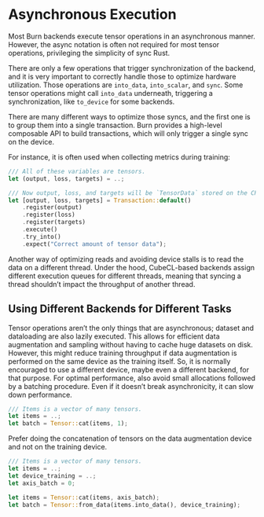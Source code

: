 # Asynchronous Execution

Most Burn backends execute tensor operations in an asynchronous manner. However, the async notation
is often not required for most tensor operations, privileging the simplicity of sync Rust.

There are only a few operations that trigger synchronization of the backend, and it is very
important to correctly handle those to optimize hardware utilization. Those operations are
`into_data`, `into_scalar`, and `sync`. Some tensor operations might call `into_data` underneath,
triggering a synchronization, like `to_device` for some backends.

There are many different ways to optimize those syncs, and the first one is to group them into a
single transaction. Burn provides a high-level composable API to build transactions, which will only
trigger a single sync on the device.

For instance, it is often used when collecting metrics during training:

```rust
/// All of these variables are tensors.
let (output, loss, targets) = ..;

/// Now output, loss, and targets will be `TensorData` stored on the CPU.
let [output, loss, targets] = Transaction::default()
    .register(output)
    .register(loss)
    .register(targets)
    .execute()
    .try_into()
    .expect("Correct amount of tensor data");
```

Another way of optimizing reads and avoiding device stalls is to read the data on a different
thread. Under the hood, CubeCL-based backends assign different execution queues for different
threads, meaning that syncing a thread shouldn’t impact the throughput of another thread.

## Using Different Backends for Different Tasks

Tensor operations aren’t the only things that are asynchronous; dataset and dataloading are also
lazily executed. This allows for efficient data augmentation and sampling without having to cache
huge datasets on disk. However, this might reduce training throughput if data augmentation is
performed on the same device as the training itself. So, it is normally encouraged to use a
different device, maybe even a different backend, for that purpose. For optimal performance, also
avoid small allocations followed by a batching procedure. Even if it doesn’t break asynchronicity,
it can slow down performance.

```rust
/// Items is a vector of many tensors.
let items = ..;
let batch = Tensor::cat(items, 1);
```

Prefer doing the concatenation of tensors on the data augmentation device and not on the training
device.

```rust
/// Items is a vector of many tensors.
let items = ..;
let device_training = ..;
let axis_batch = 0;

let items = Tensor::cat(items, axis_batch);
let batch = Tensor::from_data(items.into_data(), device_training);
```
